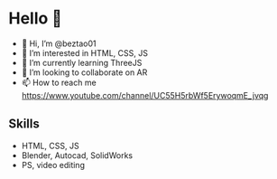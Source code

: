 # Hello 👋
- 👋 Hi, I’m @beztao01
- 👀 I’m interested in HTML, CSS, JS
- 🌱 I’m currently learning ThreeJS
- 💞️ I’m looking to collaborate on AR 
- 📫 How to reach me https://www.youtube.com/channel/UC55H5rbWf5ErywoqmE_jvqg

## Skills
- HTML, CSS, JS
- Blender, Autocad, SolidWorks
- PS, video editing


<!---
beztao01/beztao01 is a ✨ special ✨ repository because its `README.md` (this file) appears on your GitHub profile.
You can click the Preview link to take a look at your changes.
--->
